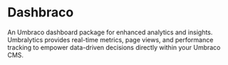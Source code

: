 # Dashbraco
An Umbraco dashboard package for enhanced analytics and insights. Umbralytics provides real-time metrics, page views, and performance tracking to empower data-driven decisions directly within your Umbraco CMS.
